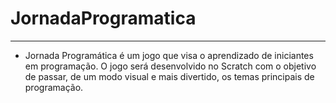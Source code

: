 # JornadaProgramatica
<hr>

- Jornada Programática é um jogo que visa o aprendizado de iniciantes em programação. O jogo será desenvolvido no Scratch com o objetivo de passar, de um modo visual e mais divertido, os temas principais de programação.

